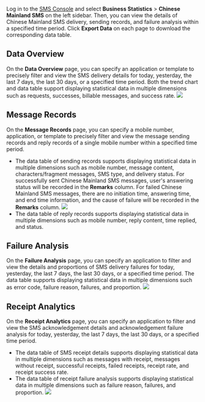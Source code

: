 Log in to the [SMS Console](https://console.cloud.tencent.com/sms) and select **Business Statistics** > **Chinese Mainland SMS** on the left sidebar. Then, you can view the details of Chinese Mainland SMS delivery, sending records, and failure analysis within a specified time period. Click **Export Data** on each page to download the corresponding data table.

## Data Overview
On the **Data Overview** page, you can specify an application or template to precisely filter and view the SMS delivery details for today, yesterday, the last 7 days, the last 30 days, or a specified time period. Both the trend chart and data table support displaying statistical data in multiple dimensions such as requests, successes, billable messages, and success rate.
![](https://main.qcloudimg.com/raw/ca17d2d71ace0189b296987c3b186287.png)

## Message Records
On the **Message Records** page, you can specify a mobile number, application, or template to precisely filter and view the message sending records and reply records of a single mobile number within a specified time period.
- The data table of sending records supports displaying statistical data in multiple dimensions such as mobile number, message content, characters/fragment messages, SMS type, and delivery status. For successfully sent Chinese Mainland SMS messages, user's answering status will be recorded in the **Remarks** column. For failed Chinese Mainland SMS messages, there are no initiation time, answering time, and end time information, and the cause of failure will be recorded in the **Remarks** column.
  ![](https://main.qcloudimg.com/raw/d660279f9829919fa0616e036d234e6d.png)
- The data table of reply records supports displaying statistical data in multiple dimensions such as mobile number, reply content, time replied, and status.
 

## Failure Analysis
On the **Failure Analysis** page, you can specify an application to filter and view the details and proportions of SMS delivery failures for today, yesterday, the last 7 days, the last 30 days, or a specified time period.
The data table supports displaying statistical data in multiple dimensions such as error code, failure reason, failures, and proportion.
![](https://main.qcloudimg.com/raw/0aea7ecd6807f0bb760fb8886bab6c61.png)

## Receipt Analytics
On the **Receipt Analytics** page, you can specify an application to filter and view the SMS acknowledgement details and acknowledgement failure analysis for today, yesterday, the last 7 days, the last 30 days, or a specified time period.
- The data table of SMS receipt details supports displaying statistical data in multiple dimensions such as messages with receipt, messages without receipt, successful receipts, failed receipts, receipt rate, and receipt success rate.
- The data table of receipt failure analysis supports displaying statistical data in multiple dimensions such as failure reason, failures, and proportion.
![](https://main.qcloudimg.com/raw/5c6ebffd6a4e12d9051c8d06f4e77e3a.png)

